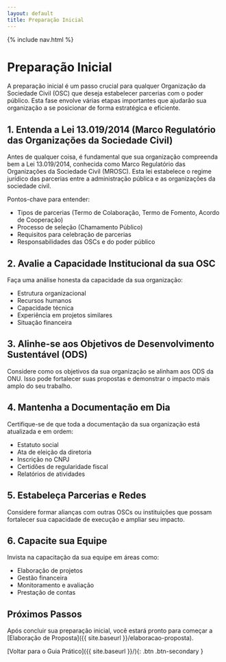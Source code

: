 ```yaml
---
layout: default
title: Preparação Inicial
---
```


<link rel="stylesheet" href="{{ site.font_awesome_url }}">
{% include nav.html %}

# Preparação Inicial

A preparação inicial é um passo crucial para qualquer Organização da Sociedade Civil (OSC) que deseja estabelecer parcerias com o poder público. Esta fase envolve várias etapas importantes que ajudarão sua organização a se posicionar de forma estratégica e eficiente.

## 1. Entenda a Lei 13.019/2014 (Marco Regulatório das Organizações da Sociedade Civil)

Antes de qualquer coisa, é fundamental que sua organização compreenda bem a Lei 13.019/2014, conhecida como Marco Regulatório das Organizações da Sociedade Civil (MROSC). Esta lei estabelece o regime jurídico das parcerias entre a administração pública e as organizações da sociedade civil.

Pontos-chave para entender:
- Tipos de parcerias (Termo de Colaboração, Termo de Fomento, Acordo de Cooperação)
- Processo de seleção (Chamamento Público)
- Requisitos para celebração de parcerias
- Responsabilidades das OSCs e do poder público

## 2. Avalie a Capacidade Institucional da sua OSC

Faça uma análise honesta da capacidade da sua organização:
- Estrutura organizacional
- Recursos humanos
- Capacidade técnica
- Experiência em projetos similares
- Situação financeira

## 3. Alinhe-se aos Objetivos de Desenvolvimento Sustentável (ODS)

Considere como os objetivos da sua organização se alinham aos ODS da ONU. Isso pode fortalecer suas propostas e demonstrar o impacto mais amplo do seu trabalho.

## 4. Mantenha a Documentação em Dia

Certifique-se de que toda a documentação da sua organização está atualizada e em ordem:
- Estatuto social
- Ata de eleição da diretoria
- Inscrição no CNPJ
- Certidões de regularidade fiscal
- Relatórios de atividades

## 5. Estabeleça Parcerias e Redes

Considere formar alianças com outras OSCs ou instituições que possam fortalecer sua capacidade de execução e ampliar seu impacto.

## 6. Capacite sua Equipe

Invista na capacitação da sua equipe em áreas como:
- Elaboração de projetos
- Gestão financeira
- Monitoramento e avaliação
- Prestação de contas

## Próximos Passos

Após concluir sua preparação inicial, você estará pronto para começar a [Elaboração de Proposta]({{ site.baseurl }}/elaboracao-proposta).

[Voltar para o Guia Prático]({{ site.baseurl }}/){: .btn .btn-secondary }
